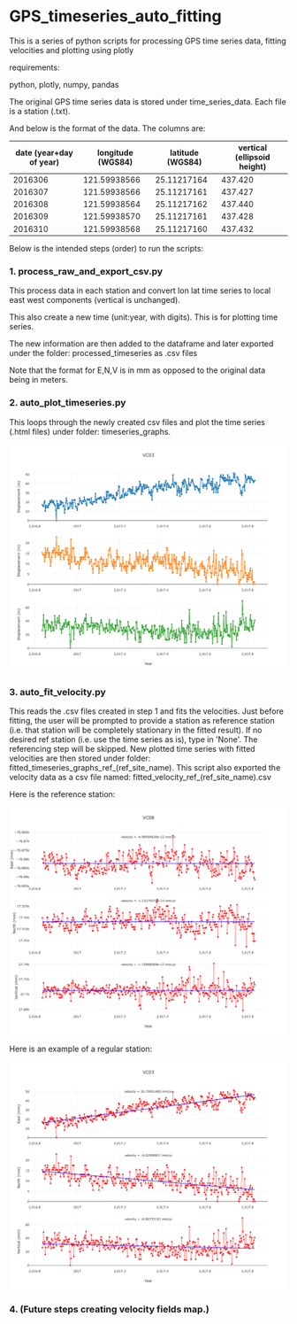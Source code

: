 # GPS_timeseries_auto_fitting
This is a series of python scripts for processing GPS time series data, fitting velocities and plotting using plotly

requirements:

python, plotly, numpy, pandas

The original GPS time series data is stored under time_series_data. Each file is a station (.txt). 

And below is the format of the data. The columns are: 


| date (year+day of year) | longitude (WGS84) | latitude (WGS84) | vertical (ellipsoid height) |
| --- | --- | --- | --- |
| 2016306 | 121.59938566 | 25.11217164 | 437.420 |
| 2016307 | 121.59938566 | 25.11217161 | 437.427 |
| 2016308 | 121.59938564 | 25.11217162 | 437.440 |
| 2016309 | 121.59938570 | 25.11217161 | 437.428 |
| 2016310 | 121.59938568 | 25.11217160 | 437.432 |



Below is the intended steps (order) to run the scripts:

### 1. process_raw_and_export_csv.py

   This process data in each station and convert lon lat time series to local east west components (vertical is unchanged).
   
   This also create a new time (unit:year, with digits). This is for plotting time series.
   
   The new information are then added to the dataframe and later exported under the folder: processed_timeseries as .csv files
   
   Note that the format for E,N,V is in mm as opposed to the original data being in meters.
   
   
### 2. auto_plot_timeseries.py

   This loops through the newly created csv files and plot the time series (.html files) under folder: timeseries_graphs.
   
   <img src="https://github.com/chianhenglee/GPS_timeseries_auto_fitting/blob/master/sample_snapshots/sample_ts.png" width="600">
   
### 3. auto_fit_velocity.py

   This reads the .csv files created in step 1 and fits the velocities.
   Just before fitting, the user will be prompted to provide a station as reference station (i.e. that station will be completely stationary in the fitted result). If no desired ref station (i.e. use the time series as is), type in 'None'. The referencing step will be skipped. 
   New plotted time series with fitted velocities are then stored under folder: fitted_timeseries_graphs_ref_(ref_site_name).
   This script also exported the velocity data as a csv file named: fitted_velocity_ref_(ref_site_name).csv
   
   Here is the reference station:
   
   <img src="https://github.com/chianhenglee/GPS_timeseries_auto_fitting/blob/master/sample_snapshots/sample_ref_site.png" width="600">
   
   
   
   Here is an example of a regular station:
   
   <img src="https://github.com/chianhenglee/GPS_timeseries_auto_fitting/blob/master/sample_snapshots/sample_ts_fit.png" width="600">
   
### 4. (Future steps creating velocity fields map.)



